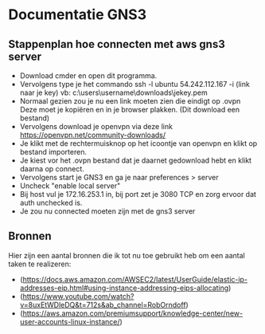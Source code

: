 # Documentatie GNS3

## Stappenplan hoe connecten met aws gns3 server

* Download cmder en open dit programma. 
* Vervolgens type je het commando ssh -l ubuntu 54.242.112.167 -i (link naar je key) vb: c:\users\username\downloads\jekey.pem
* Normaal gezien zou je nu een link moeten zien die eindigt op .ovpn Deze moet je kopiëren en in je browser plakken. (Dit download een bestand)
* Vervolgens download je openvpn via deze link https://openvpn.net/community-downloads/
* Je klikt met de rechtermuisknop op het icoontje van openvpn en klikt op bestand importeren.
* Je kiest vor het .ovpn bestand dat je daarnet gedownload hebt en klikt daarna op connect.
* Vervolgens start je GNS3 en ga je naar preferences > server
* Uncheck "enable local server" 
* Bij host vul je 172.16.253.1 in, bij port zet je 3080 TCP en zorg ervoor dat auth unchecked is.
* Je zou nu connected moeten zijn met de gns3 server

## Bronnen

Hier zijn een aantal bronnen die ik tot nu toe gebruikt heb om een aantal taken te realizeren:

- (https://docs.aws.amazon.com/AWSEC2/latest/UserGuide/elastic-ip-addresses-eip.html#using-instance-addressing-eips-allocating)
- (https://www.youtube.com/watch?v=8uxEtWDleDQ&t=712s&ab_channel=RobOrndoff)
- (https://aws.amazon.com/premiumsupport/knowledge-center/new-user-accounts-linux-instance/)
